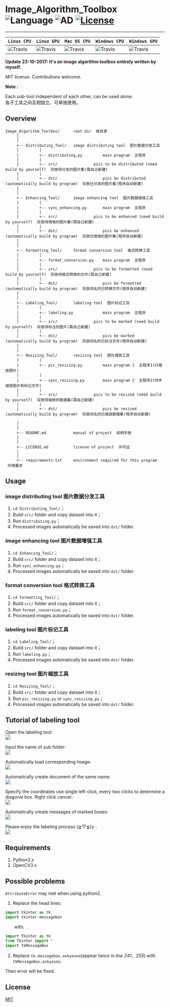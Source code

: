 # Image_Algorithm_Toolbox　 ![Language](https://img.shields.io/badge/language-Python3-orange.svg) ![AD](https://img.shields.io/badge/东半球最好的-图像算法工具箱-ff69b4.svg) [![License](https://img.shields.io/badge/license-MIT-blue.svg)](./LICENSE.md) 


-----------------


| **`Linux CPU`** | **`Linux GPU`** | **`Mac OS CPU`** | **`Windows CPU`** | **`Windows GPU`** | 
|-----------------|---------------------|------------------|-------------------|---------------|
| ![Travis](https://img.shields.io/travis/rust-lang/rust/master.svg) | ![Travis](https://img.shields.io/travis/rust-lang/rust/master.svg) | ![Travis](https://img.shields.io/travis/rust-lang/rust/master.svg) | ![Travis](https://img.shields.io/travis/rust-lang/rust/master.svg) | ![Travis](https://img.shields.io/travis/rust-lang/rust/master.svg) |


**Update 23-10-2017: It's an image algorithm toolbox entirely written by myself.**

MIT license. Contributions welcome.

**Note :**

Each sub-tool independent of each other, can be used alone.<br>
各子工具之间互相独立，可单独使用。

## Overview

    Image_Algorithm_Toolbox/      root dir  根目录
	     |
	     |
	     +-- Distributing_Tool/   image distributing tool  图片数据分发工具
	     |         |
	     |         +-- distributing.py         main program  主程序
	     |         |
	     |         +-- src/         	   pics to be distributed (need build by yourself)  存放待分发的图片集(需自己新建)
	     |         |
	     |         +-- dst/                    pics be distributed (automatically build by program)  存放已分发的图片集(程序自动新建)	     
	     |
	     |
	     +-- Enhancing_Tool/      image enhancing tool  图片数据增强工具
	     |         |
	     |         +-- sync_enhancing.py       main program  主程序
	     |         |
	     |         +-- src/         	   pics to be enhanced (need build by yourself)  存放待增强的图片集(需自己新建)
	     |         |
	     |         +-- dst/                    pics be enhanced (automatically build by program)  存放已增强的图片集(程序自动新建)
	     |
	     |
	     +-- Formatting_Tool/     format conversion tool  格式转换工具
	     |         |
	     |         +-- format_conversion.py    main program  主程序
	     |         |
	     |         +-- src/         	   pics to be formatted (need build by yourself)  存放待格式转换的文件(需自己新建)
	     |         |
	     |         +-- dst/                    pics be formatted (automatically build by program)  存放同名的已转换文件(程序自动新建)
	     |
	     |
	     +-- Labeling_Tool/       labeling tool  图片标记工具
	     |         |
	     |         +-- labeling.py             main program  主程序
	     |         |
	     |         +-- src/         	   pics to be marked (need build by yourself)  存放待标注的图片(需自己新建)
	     |         |
	     |         +-- dst/                    pics be marked (automatically build by program)  存放同名的已标注文件(程序自动新建)
	     |
	     |
	     +-- Resizing_Tool/       resizing tool  图片缩放工具
	     |         |
	     |         +-- pic_resizing.py         main program 1  主程序1(只缩放图片)
	     |         |
	     |         +-- sync_resizing.py        main program 2  主程序2(同步缩放图片和标记文件)
	     |         |
	     |         +-- src/         	   pics to be resized (need build by yourself)  存放待缩放的数据集(需自己新建)
	     |         |
	     |         +-- dst/                    pics be resized (automatically build by program)  存放同名的已缩放数据集(程序自动新建)	     
	     |
	     |
	     +-- README.md            manual of project  说明手册
	     |
	     |
	     +-- LICENSE.md           license of project  许可证
	     |
	     |
	     +-- requirements.txt     environment required for this program  环境要求

## Usage


### image distributing tool  图片数据分发工具

1. ```cd Distributing_Tool/```；
2. Build ```src/``` folder and copy dataset into it；
3. Run ```distributing.py```；
4. Processed images automatically be saved into ```dst/``` folder.

### image enhancing tool  图片数据增强工具

1. ```cd Enhancing_Tool/```；
2. Build ```src/``` folder and copy dataset into it；
3. Run ```sync_enhancing.py```；
4. Processed images automatically be saved into ```dst/``` folder.

### format conversion tool  格式转换工具

1. ```cd Formatting_Tool/```；
2. Build ```src/``` folder and copy dataset into it；
3. Run ```format_conversion.py```；
4. Processed images automatically be saved into ```dst/``` folder.

### labeling tool  图片标记工具

1. ```cd Labeling_Tool/```；
2. Build ```src/``` folder and copy dataset into it；
3. Run ```labeling.py```；
4. Processed images automatically be saved into ```dst/``` folder.

### resizing tool  图片缩放工具

1. ```cd Resizing_Tool/```；
2. Build ```src/``` folder and copy dataset into it；
3. Run ```pic_resizing.py``` or ```sync_resizing.py```；
4. Processed images automatically be saved into ```dst/``` folder.

## Tutorial of labeling tool

Open the labeling tool:<br>
![](https://github.com/parnec/Labeling_Tool/blob/master/.demo/0.png)

Input the name of sub folder:<br>
![](https://github.com/parnec/Labeling_Tool/blob/master/.demo/2.png)

Automatically load corresponding Image:<br>
![](https://github.com/parnec/Labeling_Tool/blob/master/.demo/3.png)

Automatically create document of the same name:<br>
![](https://github.com/parnec/Labeling_Tool/blob/master/.demo/5.png)

Specify the coordinates use single left-click, every two clicks to determine a diagonal box. Right click cancel.:<br>
![](https://github.com/parnec/Labeling_Tool/blob/master/.demo/4.png)

Automatically create messages of marked boxes:<br>
![](https://github.com/parnec/Labeling_Tool/blob/master/.demo/6.png)

Please enjoy the labeling process (≧▽≦)y :<br>
![](https://github.com/parnec/Labeling_Tool/blob/master/.demo/7.png)


## Requirements

1. Python3.x
2. OpenCV3.x

## Possible problems

```AttributeError``` may met when using python2.

1. Replace the head lines:
```python
import tkinter as tk
import tkinter.messagebox
```
&emsp;&emsp;with:
```python
import Tkinter as tk
from Tkinter import *
import tkMessageBox
```

2. Replace ```tk.messagebox.askyesno```(appear twice in *line 241、255*) with ```tkMessageBox.askyesno```.

Then error will be fixed.

## License

[MIT](https://github.com/parnec/Labeling_tool/blob/master/LICENSE.md)


